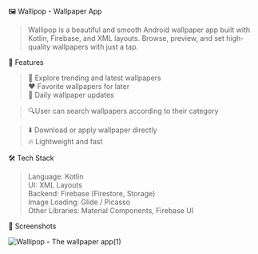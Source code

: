 🖼️ Wallipop - Wallpaper App

>Wallipop is a beautiful and smooth Android wallpaper app built with Kotlin, Firebase, and XML layouts. Browse, preview, and set high-quality wallpapers with just a tap.

🚀 Features

>🎨 Explore trending and latest wallpapers                                                                                                                                                                               
>❤️ Favorite wallpapers for later                                                                                                                                                                                        
>🔄 Daily wallpaper updates

>🔍User can search wallpapers according to their category                                                                                                                                                        

>⬇️ Download or apply wallpaper directly                                                                                                                                                                                 
>🔥 Lightweight and fast                                                                                                                                                                                                 

🛠️ Tech Stack

>Language: Kotlin                                                                                                                                                                                                         
>UI: XML Layouts                                                                                                                                                                                                          
>Backend: Firebase (Firestore, Storage)                                                                                                                                                                                   
>Image Loading: Glide / Picasso                                                                                                                                                                                           
>Other Libraries: Material Components, Firebase UI                                                                                                                                                                        

📸 Screenshots

![Wallipop - The wallpaper app(1)](https://github.com/user-attachments/assets/6204878c-ee57-4a66-aacb-535e6117f6fd)

